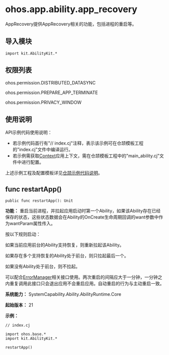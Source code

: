 # ohos.app.ability.app_recovery

AppRecovery提供AppRecovery相关的功能，包括进程的重启等。

## 导入模块

```cangjie
import kit.AbilityKit.*
```

## 权限列表

ohos.permission.DISTRIBUTED_DATASYNC

ohos.permission.PREPARE_APP_TERMINATE

ohos.permission.PRIVACY_WINDOW

## 使用说明

API示例代码使用说明：

- 若示例代码首行有"// index.cj"注释，表示该示例可在仓颉模板工程的"index.cj"文件中编译运行。
- 若示例需获取[Context](./cj-apis-app-ability-ui_ability.md#class-context)应用上下文，需在仓颉模板工程中的"main_ability.cj"文件中进行配置。

上述示例工程及配置模板详见[仓颉示例代码说明](../../cj-development-intro.md#仓颉示例代码说明)。

## func restartApp()

```cangjie
public func restartApp(): Unit
```

**功能：** 重启当前进程，并拉起应用启动时第一个Ability，如果该Ability存在已经保存的状态，这些状态数据会在Ability的OnCreate生命周期回调的want参数中作为wantParam属性传入。

按以下规则启动：

如果当前应用前台的Ability支持恢复，则重新拉起该Ability。

如果存在多个支持恢复的Ability处于前台，则只拉起最后一个。

如果没有Ability处于前台，则不拉起。

可以配合[ErrorManager](./cj-apis-app-ability-error_manager.md#class-errormanager)相关接口使用。两次重启的间隔应大于一分钟，一分钟之内重复调用此接口只会退出应用不会重启应用。自动重启的行为与主动重启一致。

**系统能力：** SystemCapability.Ability.AbilityRuntime.Core

**起始版本：** 21

**示例：**

<!-- compile -->

```cangjie
// index.cj

import ohos.base.*
import kit.AbilityKit.*

restartApp()
```
